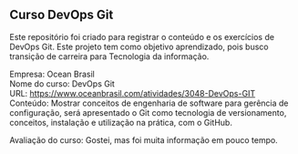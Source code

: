 ## Curso DevOps Git 

Este repositório foi criado para registrar o conteúdo e os exercícios de DevOps Git. Este projeto tem como objetivo aprendizado, pois busco transição de carreira para Tecnologia da informação.

Empresa: Ocean Brasil <br>
Nome do curso: DevOps Git<br>
URL: https://www.oceanbrasil.com/atividades/3048-DevOps-GIT<br>
Conteúdo: Mostrar conceitos de engenharia de software para gerência de configuração, será apresentado o Git como tecnologia de versionamento, conceitos, instalação e utilização na prática, com o GitHub.<br>

Avaliação do curso:
Gostei, mas foi muita informação em pouco tempo.